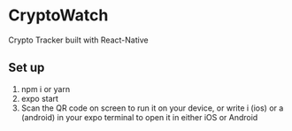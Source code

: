 # CryptoWatch
Crypto Tracker built with React-Native

## Set up
1. npm i or yarn
2. expo start
3. Scan the QR code on screen to run it on your device, or write i (ios) or a (android) in your expo terminal to open it in either iOS or Android